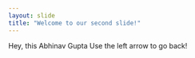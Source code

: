 ```yaml
---
layout: slide
title: "Welcome to our second slide!"
---
```

Hey, this Abhinav Gupta
Use the left arrow to go back!
